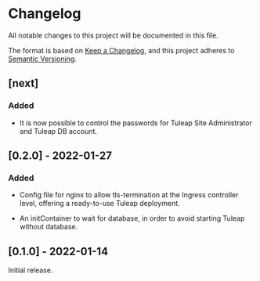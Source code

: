 # Changelog

All notable changes to this project will be documented in this file.

The format is based on [Keep a Changelog](https://keepachangelog.com/en/1.0.0/),
and this project adheres to [Semantic Versioning](https://semver.org/spec/v2.0.0.html).

## [next]

### Added

- It is now possible to control the passwords for Tuleap Site Administrator and Tuleap DB account.

## [0.2.0] - 2022-01-27

### Added

- Config file for nginx to allow tls-termination at the Ingress controller level,
  offering a ready-to-use Tuleap deployment.

- An initContainer to wait for database, in order to avoid starting Tuleap without database.

## [0.1.0] - 2022-01-14

Initial release.